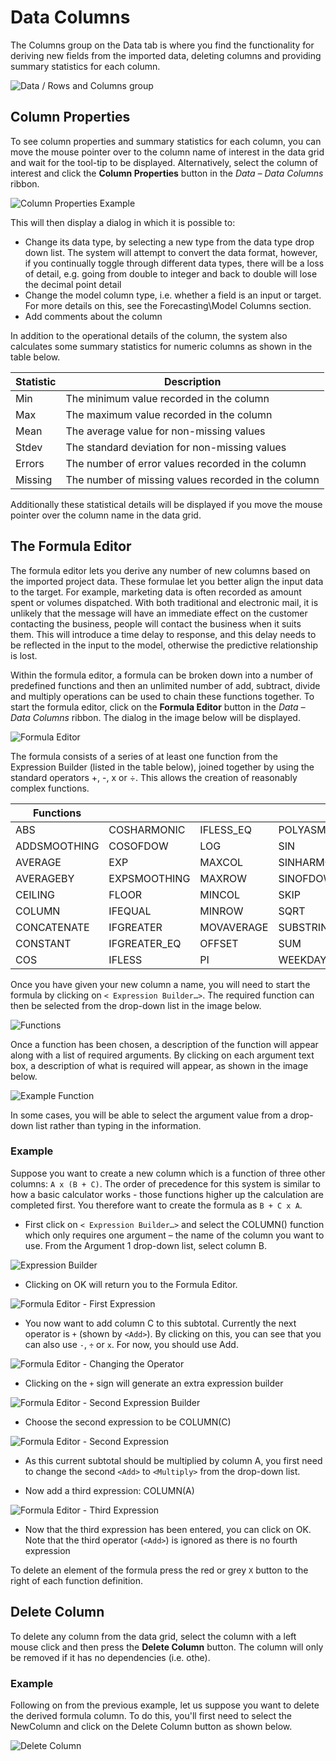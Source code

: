 # Data Columns

The Columns group on the Data tab is where you find the functionality for deriving new fields from the imported data, deleting columns and providing summary statistics for each column.

![Data / Rows and Columns group](imgs/Data_RowsAndColumns-Columns.png)

## Column Properties
To see column properties and summary statistics for each column, you can move the mouse pointer over to the column name of interest in the data grid and wait for the tool-tip to be displayed.  Alternatively, select the column of interest and click the **Column Properties** button in the *Data – Data Columns* ribbon.  
 
 
![Column Properties Example](imgs/DataColumns_ColumnProperties.png)


This will then display a dialog in which it is possible to:
-	Change its data type, by selecting a new type from the data type drop down list.  The system will attempt to convert the data format, however, if you continually toggle through different data types, there will be a loss of detail, e.g. going from double to integer and back to double will lose the decimal point detail
-	Change the model column type, i.e. whether a field is an input or target.  For more details on this, see the Forecasting\Model Columns section.
-	Add comments about the column

In addition to the operational details of the column, the system also calculates some summary statistics for numeric columns as shown in the table below.


| Statistic | Description                                         |
|-----------|-----------------------------------------------------|
| Min       | The minimum value recorded in the column            |
| Max       | The maximum value recorded in the column            |
| Mean      | The average value for non-missing values            |
| Stdev     | The standard deviation for non-missing values       |
| Errors    | The number of error values recorded in the column   |
| Missing   | The number of missing values recorded in the column |


Additionally these statistical details will be displayed if you move the mouse pointer over the column name in the data grid.

## The Formula Editor

The formula editor lets you derive any number of new columns based on the imported project data.  These formulae let you better align the input data to the target.  For example, marketing data is often recorded as amount spent or volumes dispatched.  With both traditional and electronic mail, it is unlikely that the message will have an immediate effect on the customer contacting the business, people will contact the business when it suits them.  This will introduce a time delay to response, and this delay needs to be reflected in the input to the model, otherwise the predictive relationship is lost.

Within the formula editor, a formula can be broken down into a number of predefined functions and then an unlimited number of add, subtract, divide and multiply operations can be used to chain these functions together.
To start the formula editor, click on the **Formula Editor** button in the *Data – Data Columns* ribbon.  The dialog in the image below will be displayed.
 

![Formula Editor](imgs/DataColumns_FormulaEditor.png)

The formula consists of a series of at least one function from the Expression Builder (listed in the table below), joined together by using the standard operators +, -, x or ÷.  This allows the creation of reasonably complex functions.

| Functions    |              |            |             |
|--------------|--------------|------------|-------------|
| ABS          | COSHARMONIC  | IFLESS_EQ  | POLYASMOOTHING |
| ADDSMOOTHING | COSOFDOW     | LOG        | SIN            |
| AVERAGE      | EXP          | MAXCOL     | SINHARMONIC    |
| AVERAGEBY    | EXPSMOOTHING | MAXROW     | SINOFDOW       |
| CEILING      | FLOOR        | MINCOL     | SKIP           |
| COLUMN       | IFEQUAL      | MINROW     | SQRT           |
| CONCATENATE  | IFGREATER    | MOVAVERAGE | SUBSTRING      |
| CONSTANT     | IFGREATER_EQ | OFFSET     | SUM            |
| COS          | IFLESS       | PI         | WEEKDAY        |


Once you have given your new column a name, you will need to start the formula by clicking on `< Expression Builder…>`. The required function can then be selected from the drop-down list in the image below.
 
 ![Functions](imgs/DataColumns_Functions.png)


Once a function has been chosen, a description of the function will appear along with a list of required arguments.  By clicking on each argument text box, a description of what is required will appear, as shown  in the image below.

![Example Function](imgs/DataColumns_Functions_Example.png)


In some cases, you will be able to select the argument value from a drop-down list rather than typing in the information.

### Example
Suppose you want to create a new column which is a function of three other columns: `A x (B + C)`.  The order of precedence for this system is similar to how a basic calculator works - those functions higher up the calculation are completed first.  You therefore want to create the formula as `B + C x A`.

- First click on `< Expression Builder…>` and select the COLUMN() function which only requires one argument – the name of the column you want to use.  From the Argument 1 drop-down list, select column B.
 

 ![Expression Builder](imgs/DataColumns_Functions_Example_ColumnB.png)


- Clicking on OK will return you to the Formula Editor.
 

 ![Formula Editor - First Expression](imgs/DataColumns_Functions_Example_FirstExpresion.png)


- You now want to add column C to this subtotal.  Currently the next operator is `+` (shown by `<Add>`).  By clicking on this, you can see that you can also use `-`, `÷` or `x`.  For now, you should use Add.


 ![Formula Editor - Changing the Operator](imgs/DataColumns_Functions_Example_Operator.png)


- Clicking on the `+` sign will generate an extra expression builder


 ![Formula Editor - Second Expression Builder](imgs/DataColumns_Functions_Example_SecondExpresion.png)

- Choose the second expression to be COLUMN(C)


 ![Formula Editor - Second Expression](imgs/DataColumns_Functions_Example_ColumnC.png)

- As this current subtotal should be multiplied by column A, you first need to change the second `<Add>` to `<Multiply>` from the drop-down list.

- Now add a third expression: COLUMN(A)


 ![Formula Editor - Third Expression](imgs/DataColumns_Functions_Example_ThirdExpresion.png)


- Now that the third expression has been entered, you can click on OK.  Note that the third operator (`<Add>`) is ignored as there is no fourth expression

To delete an element of the formula press the red or grey `X` button to the right of each function definition.  


## Delete Column
To delete any column from the data grid, select the column with a left mouse click and then press the **Delete Column** button.  The column will only be removed if it has no dependencies (i.e. othe).

### Example
Following on from the previous example, let us suppose you want to delete the derived formula column.  To do this, you'll first need to select the NewColumn and click on the Delete Column button as shown below.


![Delete Column](imgs/DataColumns_DeleteColumn.png)

